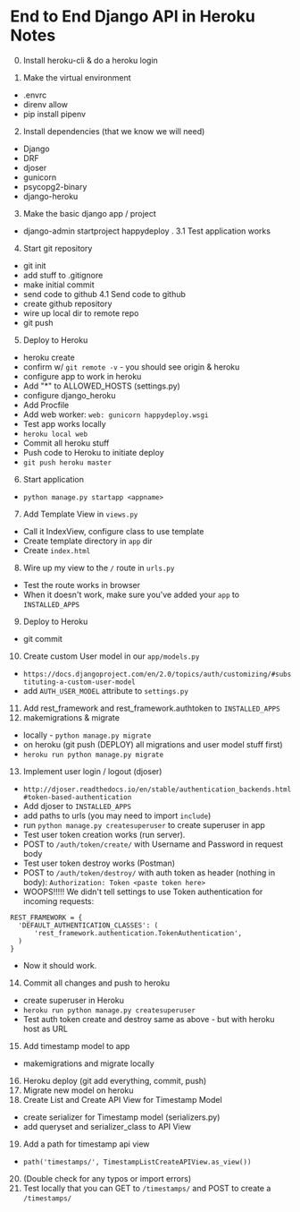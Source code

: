 
# End to End Django API in Heroku Notes

0. Install heroku-cli & do a heroku login

1. Make the virtual environment
 - .envrc
 - direnv allow
 - pip install pipenv
2. Install dependencies (that we know we will need)
 - Django
 - DRF
 - djoser
 - gunicorn
 - psycopg2-binary
 - django-heroku
3. Make the basic django app / project
 - django-admin startproject happydeploy .
3.1 Test application works
4. Start git repository
 - git init
 - add stuff to .gitignore
 - make initial commit
 - send code to github
4.1 Send code to github
 - create github repository
 - wire up local dir to remote repo
 - git push
5. Deploy to Heroku
 - heroku create
 - confirm w/ `git remote -v` - you should see origin & heroku
 - configure app to work in heroku
  - Add "\*" to ALLOWED_HOSTS (settings.py)
  - configure django_heroku
 - Add Procfile
  - Add web worker: `web: gunicorn happydeploy.wsgi`
 - Test app works locally
  - `heroku local web`
 - Commit all heroku stuff
 - Push code to Heroku to initiate deploy
  - `git push heroku master`
6. Start application
 - `python manage.py startapp <appname>`
7. Add Template View in `views.py`
 - Call it IndexView, configure class to use template
 - Create template directory in `app` dir
 - Create `index.html`
8. Wire up my view to the `/` route in `urls.py`
 - Test the route works in browser
 - When it doesn't work, make sure you've added your `app` to `INSTALLED_APPS`
9. Deploy to Heroku
 - git commit
10. Create custom User model in our `app/models.py`
 - `https://docs.djangoproject.com/en/2.0/topics/auth/customizing/#substituting-a-custom-user-model`
 - add `AUTH_USER_MODEL` attribute to `settings.py`
11. Add rest_framework and rest_framework.authtoken to `INSTALLED_APPS`
12. makemigrations & migrate
 - locally - `python manage.py migrate`
 - on heroku (git push (DEPLOY) all migrations and user model stuff first)
  - `heroku run python manage.py migrate`
13. Implement user login / logout (djoser)
 - `http://djoser.readthedocs.io/en/stable/authentication_backends.html#token-based-authentication`
 - Add djoser to `INSTALLED_APPS`
 - add paths to urls (you may need to import `include`)
 - run `python manage.py createsuperuser` to create superuser in app
 - Test user token creation works (run server).
  - POST to `/auth/token/create/` with Username and Password in request body
 - Test user token destroy works (Postman)
  - POST to `/auth/token/destroy/` with auth token as header (nothing in body): `Authorization: Token <paste token here>`
  - WOOPS!!!!! We didn't tell settings to use Token authentication for incoming requests:
  ```
  REST_FRAMEWORK = {
    'DEFAULT_AUTHENTICATION_CLASSES': (
        'rest_framework.authentication.TokenAuthentication',
    )
  }
  ```
  - Now it should work.
14. Commit all changes and push to heroku
 - create superuser in Heroku
  - `heroku run python manage.py createsuperuser`
 - Test auth token create and destroy same as above - but with heroku host as URL
15. Add timestamp model to app
 - makemigrations and migrate locally
16. Heroku deploy (git add everything, commit, push)
17. Migrate new model on heroku
18. Create List and Create API View for Timestamp Model
 - create serializer for Timestamp model (serializers.py)
 - add queryset and serializer_class to API View
19. Add a path for timestamp api view
 - `path('timestamps/', TimestampListCreateAPIView.as_view())`
20. (Double check for any typos or import errors)
21. Test locally that you can GET to `/timestamps/` and POST to create a `/timestamps/`
